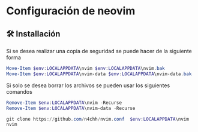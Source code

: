 # Configuración de neovim

## 🛠️ Installación

Si se desea realizar una copia de seguridad se puede hacer de la siguiente forma
```powershell
Move-Item $env:LOCALAPPDATA\nvim $env:LOCALAPPDATA\nvim.bak
Move-Item $env:LOCALAPPDATA\nvim-data $env:LOCALAPPDATA\nvim-data.bak
```

Si solo se desea borrar los archivos se pueden usar los siguientes comandos
```powershell
Remove-Item $env:LOCALAPPDATA\nvim -Recurse
Remove-Item $env:LOCALAPPDATA\nvim-data -Recurse
```

```powershell
git clone https://github.com/n4chh/nvim.conf  $env:LOCALAPPDATA\nvim
nvim 
```
